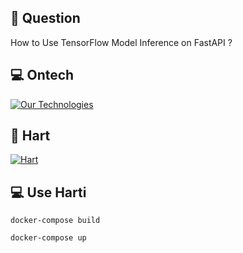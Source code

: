 ## 📖 Question
How to Use TensorFlow Model Inference on FastAPI ?

## 💻 Ontech
[![Our Technologies](https://skillicons.dev/icons?i=python,tensorflow,fastapi,docker)](https://skillicons.dev)

## 🚀 Hart
[![Hart](https://github-readme-stats.vercel.app/api/pin/?username=Holthas&repo=Hart)](https://github.com/Kelniit/Hart)

## 💻 Use Harti
```shell
docker-compose build

docker-compose up
```
